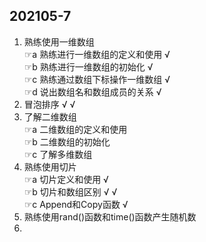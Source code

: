 ## 202105-7   
1.	熟练使用一维数组		 
☞a	熟练进行一维数组的定义和使用	√	  
☞b	熟练进行一维数组的初始化	√	  
☞c	熟练通过数组下标操作一维数组	√	  
☞d	说出数组名和数组成员的关系	√	  
2.	冒泡排序	√	√  
3.	了解二维数组		  
☞a	二维数组的定义和使用		  
☞b	二维数组的初始化		  
☞c	了解多维数组	  	
4.	熟练使用切片		  
☞a	切片定义和使用	√	  
☞b	切片和数组区别	√	√  
☞c	Append和Copy函数	√	  
5.	熟练使用rand()函数和time()函数产生随机数		   
6.	
